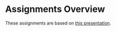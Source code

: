 # Assignments Overview
These assignments are based on [this presentation](https://slides.com/frankmerema/fv-angular).
